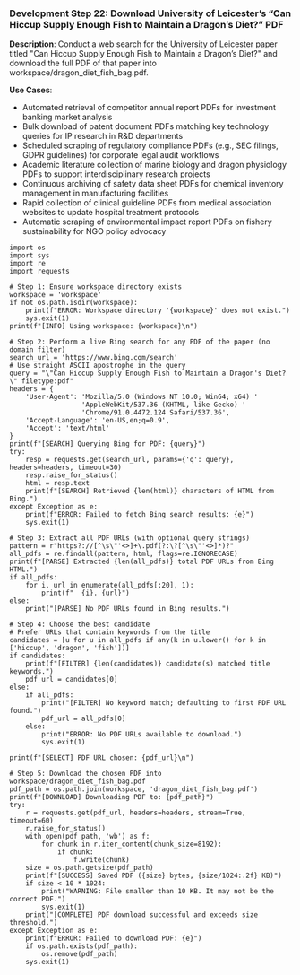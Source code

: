 ### Development Step 22: Download University of Leicester’s “Can Hiccup Supply Enough Fish to Maintain a Dragon’s Diet?” PDF

**Description**: Conduct a web search for the University of Leicester paper titled "Can Hiccup Supply Enough Fish to Maintain a Dragon’s Diet?" and download the full PDF of that paper into workspace/dragon_diet_fish_bag.pdf.

**Use Cases**:
- Automated retrieval of competitor annual report PDFs for investment banking market analysis
- Bulk download of patent document PDFs matching key technology queries for IP research in R&D departments
- Scheduled scraping of regulatory compliance PDFs (e.g., SEC filings, GDPR guidelines) for corporate legal audit workflows
- Academic literature collection of marine biology and dragon physiology PDFs to support interdisciplinary research projects
- Continuous archiving of safety data sheet PDFs for chemical inventory management in manufacturing facilities
- Rapid collection of clinical guideline PDFs from medical association websites to update hospital treatment protocols
- Automatic scraping of environmental impact report PDFs on fishery sustainability for NGO policy advocacy

```
import os
import sys
import re
import requests

# Step 1: Ensure workspace directory exists
workspace = 'workspace'
if not os.path.isdir(workspace):
    print(f"ERROR: Workspace directory '{workspace}' does not exist.")
    sys.exit(1)
print(f"[INFO] Using workspace: {workspace}\n")

# Step 2: Perform a live Bing search for any PDF of the paper (no domain filter)
search_url = 'https://www.bing.com/search'
# Use straight ASCII apostrophe in the query
query = "\"Can Hiccup Supply Enough Fish to Maintain a Dragon's Diet?\" filetype:pdf"
headers = {
    'User-Agent': 'Mozilla/5.0 (Windows NT 10.0; Win64; x64) '
                  'AppleWebKit/537.36 (KHTML, like Gecko) '
                  'Chrome/91.0.4472.124 Safari/537.36',
    'Accept-Language': 'en-US,en;q=0.9',
    'Accept': 'text/html'
}
print(f"[SEARCH] Querying Bing for PDF: {query}")
try:
    resp = requests.get(search_url, params={'q': query}, headers=headers, timeout=30)
    resp.raise_for_status()
    html = resp.text
    print(f"[SEARCH] Retrieved {len(html)} characters of HTML from Bing.")
except Exception as e:
    print(f"ERROR: Failed to fetch Bing search results: {e}")
    sys.exit(1)

# Step 3: Extract all PDF URLs (with optional query strings)
pattern = r"https?://[^\s\"'<>]+\.pdf(?:\?[^\s\"'<>]*)?"
all_pdfs = re.findall(pattern, html, flags=re.IGNORECASE)
print(f"[PARSE] Extracted {len(all_pdfs)} total PDF URLs from Bing HTML.")
if all_pdfs:
    for i, url in enumerate(all_pdfs[:20], 1):
        print(f"  {i}. {url}")
else:
    print("[PARSE] No PDF URLs found in Bing results.")

# Step 4: Choose the best candidate
# Prefer URLs that contain keywords from the title
candidates = [u for u in all_pdfs if any(k in u.lower() for k in ['hiccup', 'dragon', 'fish'])]
if candidates:
    print(f"[FILTER] {len(candidates)} candidate(s) matched title keywords.")
    pdf_url = candidates[0]
else:
    if all_pdfs:
        print("[FILTER] No keyword match; defaulting to first PDF URL found.")
        pdf_url = all_pdfs[0]
    else:
        print("ERROR: No PDF URLs available to download.")
        sys.exit(1)

print(f"[SELECT] PDF URL chosen: {pdf_url}\n")

# Step 5: Download the chosen PDF into workspace/dragon_diet_fish_bag.pdf
pdf_path = os.path.join(workspace, 'dragon_diet_fish_bag.pdf')
print(f"[DOWNLOAD] Downloading PDF to: {pdf_path}")
try:
    r = requests.get(pdf_url, headers=headers, stream=True, timeout=60)
    r.raise_for_status()
    with open(pdf_path, 'wb') as f:
        for chunk in r.iter_content(chunk_size=8192):
            if chunk:
                f.write(chunk)
    size = os.path.getsize(pdf_path)
    print(f"[SUCCESS] Saved PDF ({size} bytes, {size/1024:.2f} KB)")
    if size < 10 * 1024:
        print("WARNING: File smaller than 10 KB. It may not be the correct PDF.")
        sys.exit(1)
    print("[COMPLETE] PDF download successful and exceeds size threshold.")
except Exception as e:
    print(f"ERROR: Failed to download PDF: {e}")
    if os.path.exists(pdf_path):
        os.remove(pdf_path)
    sys.exit(1)
```